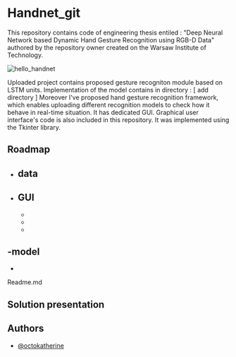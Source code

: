 # Handnet_git

This repository contains code of engineering thesis entiled : 
"Deep Neural Network based Dynamic Hand Gesture Recognition using
RGB-D Data" authored by the repository owner created on the Warsaw Institute of Technology.  

![hello_handnet](https://user-images.githubusercontent.com/62251975/204252981-4c8dde54-667e-4670-8fb5-eeed2fbd9c45.gif)


Uploaded project contains proposed gesture recogniton module based on 
LSTM units. Implementation of the model contains in directory : 
[ add directory ]
Moreover I've proposed hand gesture recognition framework, which enables uploading
different recognition models to check how it behave in real-time situation.
It has dedicated GUI. Graphical user interface's code is also included in this repository. 
It was implemented using the Tkinter library.

## Roadmap
- data
  -
- GUI
  -
  -
  -
  -
-model
  -
  -
Readme.md

## Solution presentation 



## Authors

- [@octokatherine](https://github.com/cesnopod2)
